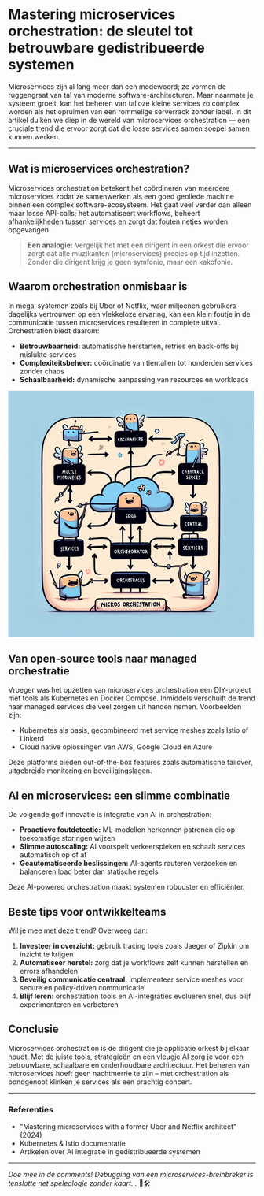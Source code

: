 # Mastering microservices orchestration: de sleutel tot betrouwbare gedistribueerde systemen

Microservices zijn al lang meer dan een modewoord; ze vormen de ruggengraat van tal van moderne software-architecturen. Maar naarmate je systeem groeit, kan het beheren van talloze kleine services zo complex worden als het opruimen van een rommelige serverrack zonder label. In dit artikel duiken we diep in de wereld van microservices orchestration — een cruciale trend die ervoor zorgt dat die losse services samen soepel samen kunnen werken.

---

## Wat is microservices orchestration?

Microservices orchestration betekent het coördineren van meerdere microservices zodat ze samenwerken als een goed geoliede machine binnen een complex software-ecosysteem. Het gaat veel verder dan alleen maar losse API-calls; het automatiseert workflows, beheert afhankelijkheden tussen services en zorgt dat fouten netjes worden opgevangen.

> 
> **Een analogie:** Vergelijk het met een dirigent in een orkest die ervoor zorgt dat alle muzikanten (microservices) precies op tijd inzetten. Zonder die dirigent krijg je geen symfonie, maar een kakofonie.
> 

## Waarom orchestration onmisbaar is

In mega-systemen zoals bij Uber of Netflix, waar miljoenen gebruikers dagelijks vertrouwen op een vlekkeloze ervaring, kan een klein foutje in de communicatie tussen microservices resulteren in complete uitval. Orchestration biedt daarom:

- **Betrouwbaarheid:** automatische herstarten, retries en back-offs bij mislukte services
- **Complexiteitsbeheer:** coördinatie van tientallen tot honderden services zonder chaos
- **Schaalbaarheid:** dynamische aanpassing van resources en workloads

![Microservices orchestration schema](/images/927.png "Visuele weergave van microservices orchestration")

## Van open-source tools naar managed orchestratie

Vroeger was het opzetten van microservices orchestration een DIY-project met tools als Kubernetes en Docker Compose. Inmiddels verschuift de trend naar managed services die veel zorgen uit handen nemen. Voorbeelden zijn:

- Kubernetes als basis, gecombineerd met service meshes zoals Istio of Linkerd
- Cloud native oplossingen van AWS, Google Cloud en Azure

Deze platforms bieden out-of-the-box features zoals automatische failover, uitgebreide monitoring en beveiligingslagen.

## AI en microservices: een slimme combinatie

De volgende golf innovatie is integratie van AI in orchestration:

- **Proactieve foutdetectie:** ML-modellen herkennen patronen die op toekomstige storingen wijzen
- **Slimme autoscaling:** AI voorspelt verkeerspieken en schaalt services automatisch op of af
- **Geautomatiseerde beslissingen:** AI-agents routeren verzoeken en balanceren load beter dan statische regels

Deze AI-powered orchestration maakt systemen robuuster en efficiënter.

## Beste tips voor ontwikkelteams

Wil je mee met deze trend? Overweeg dan:

1. **Investeer in overzicht:** gebruik tracing tools zoals Jaeger of Zipkin om inzicht te krijgen
2. **Automatiseer herstel:** zorg dat je workflows zelf kunnen herstellen en errors afhandelen
3. **Beveilig communicatie centraal:** implementeer service meshes voor secure en policy-driven communicatie
4. **Blijf leren:** orchestration tools en AI-integraties evolueren snel, dus blijf experimenteren en verbeteren

## Conclusie

Microservices orchestration is de dirigent die je applicatie orkest bij elkaar houdt. Met de juiste tools, strategieën en een vleugje AI zorg je voor een betrouwbare, schaalbare en onderhoudbare architectuur. Het beheren van microservices hoeft geen nachtmerrie te zijn – met orchestration als bondgenoot klinken je services als een prachtig concert.

---

### Referenties

- "Mastering microservices with a former Uber and Netflix architect" (2024)
- Kubernetes & Istio documentatie
- Artikelen over AI integratie in gedistribueerde systemen

---

_Doe mee in de comments! Debugging van een microservices-breinbreker is tenslotte net speleologie zonder kaart..._ 🎻🛠
